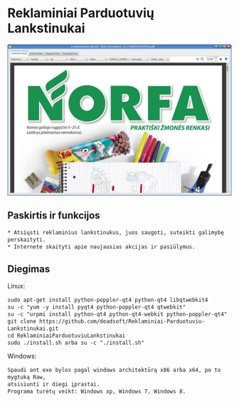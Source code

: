 Reklaminiai Parduotuvių Lankstinukai
====================================

![Screenshot](https://github.com/deadsoft/Reklaminiai-Parduotuviu-Lankstinukai/raw/master/screens/ReklaminiaiParduotuviuLankstinukai-1.jpg)

Paskirtis ir funkcijos
----------------------
    * Atsiųsti reklaminius lankstinukus, juos saugoti, suteikti galimybę perskaityti.
    * Internete skaityti apie naujausias akcijas ir pasiūlymus.

Diegimas
---------------------

Linux:

    sudo apt-get install python-poppler-qt4 python-qt4 libqtwebkit4
    su -c "yum -y install pyqt4 python-poppler-qt4 qtwebkit"
    su -c "urpmi install python-qt4 python-qt4-webkit python-poppler-qt4"
    git clone https://github.com/deadsoft/Reklaminiai-Parduotuviu-Lankstinukai.git
    cd ReklaminiaiParduotuviuLankstinukai
    sudo ./install.sh arba su -c "./install.sh"

Windows:

    Spaudi ant exe bylos pagal windows architektūrą x86 arba x64, po to mygtuką Raw,
    atsisiunti ir diegi įprastai.
    Programa turėtų veikt: Windows xp, Windows 7, Windows 8.
